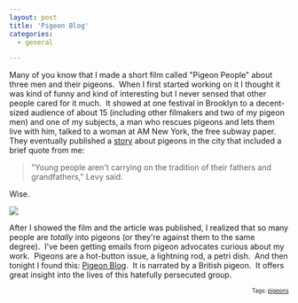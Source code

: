 ```yaml
---
layout: post
title: 'Pigeon Blog'
categories:
  - general

---
```


<p>
Many of you know that I made a short film called "Pigeon People" about three men and their pigeons.   When I first started working on it I thought it was kind of funny and kind of interesting but I never sensed that other people cared for it much.  It showed at one festival in Brooklyn to a decent-sized audience of about 15 (including other filmakers and two of my pigeon men) and one of my subjects, a man who rescues pigeons and lets them live with him, talked to a woman at AM New York, the free subway paper.  They eventually published a <a href="http://www.amny.com/news/local/am-pigeon-story,0,2095042.story?coll=am-local-headlines">story</a> about pigeons in the city that included a brief quote from me:  
</p><blockquote>
"Young people aren't carrying on the tradition of their fathers and grandfathers," Levy said.
</blockquote><p>
Wise.
</p><p>
<a href="http://flickr.com/photos/94755749@N00/193104552" title="magic pigeon.jpg"><img src="http://static.flickr.com/58/193104552_00027fdc68_m.jpg" /></a>
</p><p>
After I showed the film and the article was published, I realized that so many people are <em>totally </em>into pigeons (or they're against them to the same degree).  I've been getting emails from pigeon advocates curious about my work.  Pigeons are a hot-button issue, a lightning rod, a petri dish.  And then tonight I found this: <a href="http://pigeonblog.wordpress.com/" title="Pigeon Blog, ">Pigeon Blog</a>.  It is narrated by a British pigeon.  It offers great insight into the lives of this hatefully persecuted group.
</p>
<!-- technorati tags start --><p style="text-align:right;font-size:10px;">Tags: <a href="http://www.technorati.com/tag/pigeons" rel="tag">pigeons</a></p><!-- technorati tags end -->
